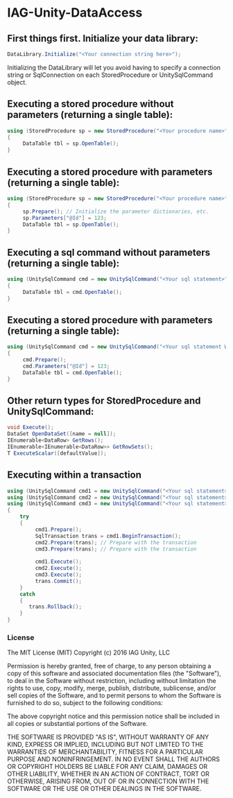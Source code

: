 # IAG-Unity-DataAccess
## First things first.  Initialize your data library:
```c#
DataLibrary.Initialize("<Your connection string here>");
```
Initializing the DataLibrary will let you avoid having to specify a connection string or SqlConnection on each StoredProcedure or UnitySqlCommand object. 

## Executing a stored procedure without parameters (returning a single table):
```c#
using (StoredProcedure sp = new StoredProcedure("<Your procedure name>"))
{
     DataTable tbl = sp.OpenTable();
}
```

## Executing a stored procedure with parameters (returning a single table):
```c#
using (StoredProcedure sp = new StoredProcedure("<Your procedure name>"))
{
     sp.Prepare(); // Initialize the parameter dictionaries, etc.
     sp.Parameters["@Id"] = 123;
     DataTable tbl = sp.OpenTable();
}
```


## Executing a sql command without parameters (returning a single table):
```c#
using (UnitySqlCommand cmd = new UnitySqlCommand("<Your sql statement>"))
{
     DataTable tbl = cmd.OpenTable();
}
```

## Executing a stored procedure with parameters (returning a single table):
```c#
using (UnitySqlCommand cmd = new UnitySqlCommand("<Your sql statement WHERE Id = @Id>"))
{
     cmd.Prepare();
     cmd.Parameters["@Id"] = 123;
     DataTable tbl = cmd.OpenTable();
}
```

## Other return types for StoredProcedure and UnitySqlCommand:
```c#
void Execute();
DataSet OpenDataSet([name = null]);
IEnumerable<DataRow> GetRows();
IEnumerable<IEnumerable<DataRow>> GetRowSets();
T ExecuteScalar([defaultValue]);
```

## Executing within a transaction
```c#
using (UnitySqlCommand cmd1 = new UnitySqlCommand("<Your sql statement>"))
using (UnitySqlCommand cmd2 = new UnitySqlCommand("<Your sql statement>"))
using (UnitySqlCommand cmd3 = new UnitySqlCommand("<Your sql statement>"))
{
    try
    {
         cmd1.Prepare();
         SqlTransaction trans = cmd1.BeginTransaction();
         cmd2.Prepare(trans); // Prepare with the transaction
         cmd3.Prepare(trans); // Prepare with the transaction
         
         cmd1.Execute();
         cmd2.Execute();
         cmd3.Execute();
         trans.Commit();
    }
    catch
    {
       trans.Rollback();
    }
}
```
### License
The MIT License (MIT)
Copyright (c) 2016 IAG Unity, LLC

Permission is hereby granted, free of charge, to any person obtaining a copy of this software and associated documentation files (the "Software"), to deal in the Software without restriction, including without limitation the rights to use, copy, modify, merge, publish, distribute, sublicense, and/or sell copies of the Software, and to permit persons to whom the Software is furnished to do so, subject to the following conditions:

The above copyright notice and this permission notice shall be included in all copies or substantial portions of the Software.

THE SOFTWARE IS PROVIDED "AS IS", WITHOUT WARRANTY OF ANY KIND, EXPRESS OR IMPLIED, INCLUDING BUT NOT LIMITED TO THE WARRANTIES OF MERCHANTABILITY, FITNESS FOR A PARTICULAR PURPOSE AND NONINFRINGEMENT. IN NO EVENT SHALL THE AUTHORS OR COPYRIGHT HOLDERS BE LIABLE FOR ANY CLAIM, DAMAGES OR OTHER LIABILITY, WHETHER IN AN ACTION OF CONTRACT, TORT OR OTHERWISE, ARISING FROM, OUT OF OR IN CONNECTION WITH THE SOFTWARE OR THE USE OR OTHER DEALINGS IN THE SOFTWARE.
